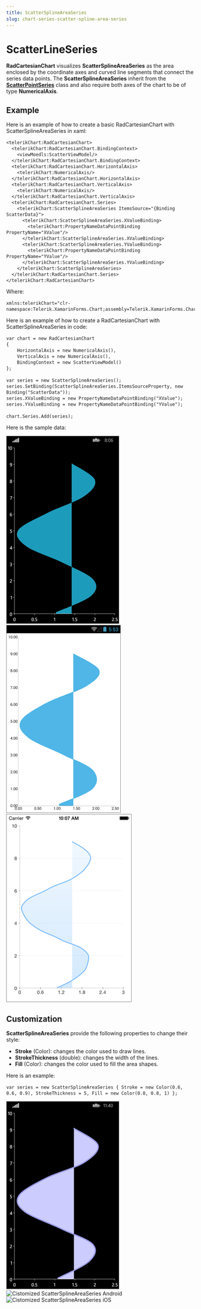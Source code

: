 ```yaml
---
title: ScatterSplineAreaSeries
slug: chart-series-scatter-spline-area-series
---
```

# ScatterLineSeries #

**RadCartesianChart** visualizes **ScatterSplineAreaSeries** as the area enclosed by the coordinate axes and curved line segments that connect the series data points. The **ScatterSplineAreaSeries** inherit from the **[ScatterPointSeries]()** class and also require both axes of the chart to be of type **NumericalAxis**.

## Example ##
Here is an example of how to create a basic RadCartesianChart with ScatterSplineAreaSeries in xaml:
	
	<telerikChart:RadCartesianChart>
	  <telerikChart:RadCartesianChart.BindingContext>
	    <viewMoedls:ScatterViewModel/>
	  </telerikChart:RadCartesianChart.BindingContext>
	  <telerikChart:RadCartesianChart.HorizontalAxis>
	    <telerikChart:NumericalAxis/>
	  </telerikChart:RadCartesianChart.HorizontalAxis>
	  <telerikChart:RadCartesianChart.VerticalAxis>
	    <telerikChart:NumericalAxis/>
	  </telerikChart:RadCartesianChart.VerticalAxis>
	  <telerikChart:RadCartesianChart.Series>
	    <telerikChart:ScatterSplineAreaSeries ItemsSource="{Binding ScatterData}">
	      <telerikChart:ScatterSplineAreaSeries.XValueBinding>
	        <telerikChart:PropertyNameDataPointBinding PropertyName="XValue"/>
	      </telerikChart:ScatterSplineAreaSeries.XValueBinding>
	      <telerikChart:ScatterSplineAreaSeries.YValueBinding>
	        <telerikChart:PropertyNameDataPointBinding PropertyName="YValue"/>
	      </telerikChart:ScatterSplineAreaSeries.YValueBinding>
	    </telerikChart:ScatterSplineAreaSeries>
	  </telerikChart:RadCartesianChart.Series>
	</telerikChart:RadCartesianChart>
Where:

	xmlns:telerikChart="clr-namespace:Telerik.XamarinForms.Chart;assembly=Telerik.XamarinForms.Chart"
Here is an example of how to create a RadCartesianChart with ScatterSplineAreaSeries in code:

	var chart = new RadCartesianChart
	{
	    HorizontalAxis = new NumericalAxis(),
	    VerticalAxis = new NumericalAxis(),
	    BindingContext = new ScatterViewModel()
	};
	
	var series = new ScatterSplineAreaSeries();
	series.SetBinding(ScatterSplineAreaSeries.ItemsSourceProperty, new Binding("ScatterData"));   
	series.XValueBinding = new PropertyNameDataPointBinding("XValue");
	series.YValueBinding = new PropertyNameDataPointBinding("YValue");
	
	chart.Series.Add(series);

Here is the sample data:


![Basic ScatterSplineAreaSeries Windows Phone](/images/controls/chart/series/cartesan-scatter-spline-area-series-basic-example-WP.png)
![Basic ScatterSplineAreaSeries Android](/images/controls/chart/series/cartesan-scatter-spline-area-series-basic-example-andro.png)
![Basic ScatterSplineAreaSeries iOS](/images/controls/chart/series/cartesan-scatter-spline-area-series-basic-example-iOS.png)
## Customization ##
**ScatterSplineAreaSeries** provide the following properties to change their style:

- **Stroke** (Color): changes the color used to draw lines.
- **StrokeThickness** (double): changes the width of the lines.
- **Fill** (Color): changes the color used to fill the area shapes.

Here is an example:

	var series = new ScatterSplineAreaSeries { Stroke = new Color(0.6, 0.6, 0.9), StrokeThickness = 5, Fill = new Color(0.8, 0.8, 1) };

![Cistomized ScatterSplineAreaSeries Windows Phone](/images/controls/chart/series/cartesan-scatter-spline-area-series-customization-example-WP.png)
![Cistomized ScatterSplineAreaSeries Android](/images/controls/chart/series/cartesan-scatter-spline-area-series-customization-example-andro.png)
![Cistomized ScatterSplineAreaSeries iOS](/images/controls/chart/series/cartesan-scatter-spline-area-series-customization-example-iOS.png)